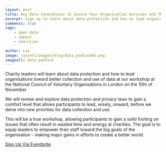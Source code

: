 ```yaml
---
layout: post
title: Key Data Innovations to Insure Your Organisation Survives and Thrives
excerpt: Sign up to learn about data protection and how to lead organisations toward better collection and use of data at our workshop on the 10th of November. 
comments: true
tags:
    - open data
    - impact
    - charities
    
author: Lea
image: /assets/images/blog/data_padlock64.png
imagealt: data padlock
---
```


Charity leaders will learn about data protection and how to lead organisations toward better collection and use of data at our workshop at the National Council of Voluntary Organisations in London on the 10th of November. 

We will review and explore data protection and privacy laws to gain a comfort level that allows participants to lead, wisely, onward, before we delve into new priorities for data collection and use.

This will be a true workshop, allowing participants to gain a solid footing on issues that often result in wasted time and energy at charities. The goal is to equip leaders to empower their staff toward the big goals of the organisation - making major gains in efforts to create a better world.  

<p class="text-center">
<a class="btn btn-primary" href="https://www.eventbrite.co.uk/e/greater-success-for-charities-through-data-innovations-tickets-28288000170"
   onclick="trackOutboundLink('https://www.eventbrite.co.uk/e/greater-success-for-charities-through-data-innovations-tickets-28288000170'); return false;">Sign Up Via Eventbrite</a>
</p>

